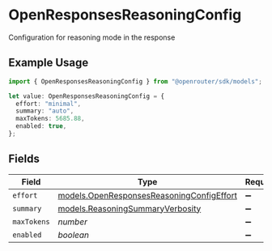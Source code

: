 # OpenResponsesReasoningConfig

Configuration for reasoning mode in the response

## Example Usage

```typescript
import { OpenResponsesReasoningConfig } from "@openrouter/sdk/models";

let value: OpenResponsesReasoningConfig = {
  effort: "minimal",
  summary: "auto",
  maxTokens: 5685.88,
  enabled: true,
};
```

## Fields

| Field                                                                                        | Type                                                                                         | Required                                                                                     | Description                                                                                  |
| -------------------------------------------------------------------------------------------- | -------------------------------------------------------------------------------------------- | -------------------------------------------------------------------------------------------- | -------------------------------------------------------------------------------------------- |
| `effort`                                                                                     | [models.OpenResponsesReasoningConfigEffort](../models/openresponsesreasoningconfigeffort.md) | :heavy_minus_sign:                                                                           | N/A                                                                                          |
| `summary`                                                                                    | [models.ReasoningSummaryVerbosity](../models/reasoningsummaryverbosity.md)                   | :heavy_minus_sign:                                                                           | N/A                                                                                          |
| `maxTokens`                                                                                  | *number*                                                                                     | :heavy_minus_sign:                                                                           | N/A                                                                                          |
| `enabled`                                                                                    | *boolean*                                                                                    | :heavy_minus_sign:                                                                           | N/A                                                                                          |